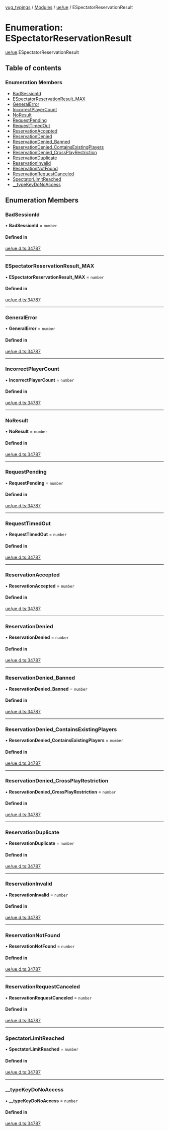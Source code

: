 [yug_typings](../README.md) / [Modules](../modules.md) / [ue/ue](../modules/ue_ue.md) / ESpectatorReservationResult

# Enumeration: ESpectatorReservationResult

[ue/ue](../modules/ue_ue.md).ESpectatorReservationResult

## Table of contents

### Enumeration Members

- [BadSessionId](ue_ue.ESpectatorReservationResult.md#badsessionid)
- [ESpectatorReservationResult\_MAX](ue_ue.ESpectatorReservationResult.md#espectatorreservationresult_max)
- [GeneralError](ue_ue.ESpectatorReservationResult.md#generalerror)
- [IncorrectPlayerCount](ue_ue.ESpectatorReservationResult.md#incorrectplayercount)
- [NoResult](ue_ue.ESpectatorReservationResult.md#noresult)
- [RequestPending](ue_ue.ESpectatorReservationResult.md#requestpending)
- [RequestTimedOut](ue_ue.ESpectatorReservationResult.md#requesttimedout)
- [ReservationAccepted](ue_ue.ESpectatorReservationResult.md#reservationaccepted)
- [ReservationDenied](ue_ue.ESpectatorReservationResult.md#reservationdenied)
- [ReservationDenied\_Banned](ue_ue.ESpectatorReservationResult.md#reservationdenied_banned)
- [ReservationDenied\_ContainsExistingPlayers](ue_ue.ESpectatorReservationResult.md#reservationdenied_containsexistingplayers)
- [ReservationDenied\_CrossPlayRestriction](ue_ue.ESpectatorReservationResult.md#reservationdenied_crossplayrestriction)
- [ReservationDuplicate](ue_ue.ESpectatorReservationResult.md#reservationduplicate)
- [ReservationInvalid](ue_ue.ESpectatorReservationResult.md#reservationinvalid)
- [ReservationNotFound](ue_ue.ESpectatorReservationResult.md#reservationnotfound)
- [ReservationRequestCanceled](ue_ue.ESpectatorReservationResult.md#reservationrequestcanceled)
- [SpectatorLimitReached](ue_ue.ESpectatorReservationResult.md#spectatorlimitreached)
- [\_\_typeKeyDoNoAccess](ue_ue.ESpectatorReservationResult.md#__typekeydonoaccess)

## Enumeration Members

### BadSessionId

• **BadSessionId** = `number`

#### Defined in

[ue/ue.d.ts:34787](https://github.com/YugMetaverse/yug_typings/blob/25cad34/ue/ue.d.ts#L34787)

___

### ESpectatorReservationResult\_MAX

• **ESpectatorReservationResult\_MAX** = `number`

#### Defined in

[ue/ue.d.ts:34787](https://github.com/YugMetaverse/yug_typings/blob/25cad34/ue/ue.d.ts#L34787)

___

### GeneralError

• **GeneralError** = `number`

#### Defined in

[ue/ue.d.ts:34787](https://github.com/YugMetaverse/yug_typings/blob/25cad34/ue/ue.d.ts#L34787)

___

### IncorrectPlayerCount

• **IncorrectPlayerCount** = `number`

#### Defined in

[ue/ue.d.ts:34787](https://github.com/YugMetaverse/yug_typings/blob/25cad34/ue/ue.d.ts#L34787)

___

### NoResult

• **NoResult** = `number`

#### Defined in

[ue/ue.d.ts:34787](https://github.com/YugMetaverse/yug_typings/blob/25cad34/ue/ue.d.ts#L34787)

___

### RequestPending

• **RequestPending** = `number`

#### Defined in

[ue/ue.d.ts:34787](https://github.com/YugMetaverse/yug_typings/blob/25cad34/ue/ue.d.ts#L34787)

___

### RequestTimedOut

• **RequestTimedOut** = `number`

#### Defined in

[ue/ue.d.ts:34787](https://github.com/YugMetaverse/yug_typings/blob/25cad34/ue/ue.d.ts#L34787)

___

### ReservationAccepted

• **ReservationAccepted** = `number`

#### Defined in

[ue/ue.d.ts:34787](https://github.com/YugMetaverse/yug_typings/blob/25cad34/ue/ue.d.ts#L34787)

___

### ReservationDenied

• **ReservationDenied** = `number`

#### Defined in

[ue/ue.d.ts:34787](https://github.com/YugMetaverse/yug_typings/blob/25cad34/ue/ue.d.ts#L34787)

___

### ReservationDenied\_Banned

• **ReservationDenied\_Banned** = `number`

#### Defined in

[ue/ue.d.ts:34787](https://github.com/YugMetaverse/yug_typings/blob/25cad34/ue/ue.d.ts#L34787)

___

### ReservationDenied\_ContainsExistingPlayers

• **ReservationDenied\_ContainsExistingPlayers** = `number`

#### Defined in

[ue/ue.d.ts:34787](https://github.com/YugMetaverse/yug_typings/blob/25cad34/ue/ue.d.ts#L34787)

___

### ReservationDenied\_CrossPlayRestriction

• **ReservationDenied\_CrossPlayRestriction** = `number`

#### Defined in

[ue/ue.d.ts:34787](https://github.com/YugMetaverse/yug_typings/blob/25cad34/ue/ue.d.ts#L34787)

___

### ReservationDuplicate

• **ReservationDuplicate** = `number`

#### Defined in

[ue/ue.d.ts:34787](https://github.com/YugMetaverse/yug_typings/blob/25cad34/ue/ue.d.ts#L34787)

___

### ReservationInvalid

• **ReservationInvalid** = `number`

#### Defined in

[ue/ue.d.ts:34787](https://github.com/YugMetaverse/yug_typings/blob/25cad34/ue/ue.d.ts#L34787)

___

### ReservationNotFound

• **ReservationNotFound** = `number`

#### Defined in

[ue/ue.d.ts:34787](https://github.com/YugMetaverse/yug_typings/blob/25cad34/ue/ue.d.ts#L34787)

___

### ReservationRequestCanceled

• **ReservationRequestCanceled** = `number`

#### Defined in

[ue/ue.d.ts:34787](https://github.com/YugMetaverse/yug_typings/blob/25cad34/ue/ue.d.ts#L34787)

___

### SpectatorLimitReached

• **SpectatorLimitReached** = `number`

#### Defined in

[ue/ue.d.ts:34787](https://github.com/YugMetaverse/yug_typings/blob/25cad34/ue/ue.d.ts#L34787)

___

### \_\_typeKeyDoNoAccess

• **\_\_typeKeyDoNoAccess** = `number`

#### Defined in

[ue/ue.d.ts:34787](https://github.com/YugMetaverse/yug_typings/blob/25cad34/ue/ue.d.ts#L34787)
